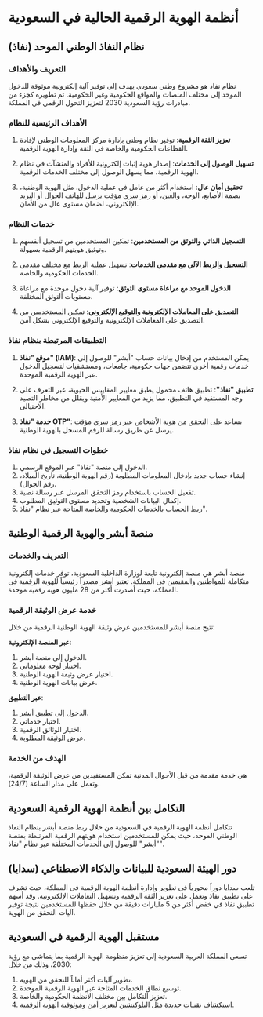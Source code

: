 # أنظمة الهوية الرقمية الحالية في السعودية

## نظام النفاذ الوطني الموحد (نفاذ)

### التعريف والأهداف

نظام نفاذ هو مشروع وطني سعودي يهدف إلى توفير آلية إلكترونية موثوقة للدخول الموحد إلى مختلف المنصات والمواقع الحكومية وغير الحكومية. تم تطويره كجزء من مبادرات رؤية السعودية 2030 لتعزيز التحول الرقمي في المملكة.

### الأهداف الرئيسية للنظام

1. **تعزيز الثقة الرقمية**: توفير نظام وطني بإدارة مركز المعلومات الوطني لإفادة القطاعات الحكومية والخاصة في الثقة وإدارة الهوية الرقمية.

2. **تسهيل الوصول إلى الخدمات**: إصدار هوية إثبات إلكترونية للأفراد والمنشآت في نظام الهوية الرقمية، مما يسهل الوصول إلى مختلف الخدمات الرقمية.

3. **تحقيق أمان عال**: استخدام أكثر من عامل في عملية الدخول، مثل الهوية الوطنية، بصمة الأصابع، الوجه، والعين، أو رمز سري مؤقت يرسل للهاتف الجوال أو البريد الإلكتروني، لضمان مستوى عال من الأمان.

### خدمات النظام

1. **التسجيل الذاتي والتوثق من المستخدمين**: تمكين المستخدمين من تسجيل أنفسهم وتوثيق هويتهم الرقمية بسهولة.

2. **التسجيل والربط الآلي مع مقدمي الخدمات**: تسهيل عملية الربط مع مختلف مقدمي الخدمات الحكومية والخاصة.

3. **الدخول الموحد مع مراعاة مستوى التوثق**: توفير آلية دخول موحدة مع مراعاة مستويات التوثق المختلفة.

4. **التصديق على المعاملات الإلكترونية والتوقيع الإلكتروني**: تمكين المستخدمين من التصديق على المعاملات الإلكترونية والتوقيع الإلكتروني بشكل آمن.

### التطبيقات المرتبطة بنظام نفاذ

1. **موقع "نفاذ" (IAM)**: يمكن المستخدم من إدخال بيانات حساب "أبشر" للوصول إلى خدمات رقمية أخرى تتضمن جهات حكومية، جامعات، ومستشفيات لتسجيل الدخول عبر الهوية الرقمية الموحدة.

2. **تطبيق "نفاذ"**: تطبيق هاتف محمول يطبق معايير المقاييس الحيوية، عبر التعرف على وجه المستفيد في التطبيق، مما يزيد من المعايير الأمنية ويقلل من مخاطر التصيد الاحتيالي.

3. **خدمة "نفاذ OTP"**: يساعد على التحقق من هوية الأشخاص عبر رمز سري مؤقت يرسل عن طريق رسالة للرقم المسجل بالهوية الوطنية.

### خطوات التسجيل في نظام نفاذ

1. الدخول إلى منصة "نفاذ" عبر الموقع الرسمي.
2. إنشاء حساب جديد بإدخال المعلومات المطلوبة (رقم الهوية الوطنية، تاريخ الميلاد، رقم الجوال).
3. تفعيل الحساب باستخدام رمز التحقق المرسل عبر رسالة نصية.
4. إكمال البيانات الشخصية وتحديد مستوى التوثيق المطلوب.
5. ربط الحساب بالخدمات الحكومية والخاصة المتاحة عبر نظام "نفاذ".

## منصة أبشر والهوية الرقمية الوطنية

### التعريف والخدمات

منصة أبشر هي منصة إلكترونية تابعة لوزارة الداخلية السعودية، توفر خدمات إلكترونية متكاملة للمواطنين والمقيمين في المملكة. تعتبر أبشر مصدراً رئيسياً للهوية الرقمية في المملكة، حيث أصدرت أكثر من 28 مليون هوية رقمية موحدة.

### خدمة عرض الوثيقة الرقمية

تتيح منصة أبشر للمستخدمين عرض وثيقة الهوية الوطنية الرقمية من خلال:

**عبر المنصة الإلكترونية**:
1. الدخول إلى منصة أبشر.
2. اختيار لوحة معلوماتي.
3. اختيار عرض وثيقة الهوية الوطنية.
4. عرض بيانات الهوية الوطنية.

**عبر التطبيق**:
1. الدخول إلى تطبيق أبشر.
2. اختيار خدماتي.
3. اختيار الوثائق الرقمية.
4. عرض الوثيقة المطلوبة.

### الهدف من الخدمة

هي خدمة مقدمة من قبل الأحوال المدنية تمكن المستفيدين من عرض الوثيقة الرقمية، وتعمل على مدار الساعة (24/7).

## التكامل بين أنظمة الهوية الرقمية السعودية

تتكامل أنظمة الهوية الرقمية في السعودية من خلال ربط منصة أبشر بنظام النفاذ الوطني الموحد، حيث يمكن للمستخدمين استخدام هويتهم الرقمية المرتبطة بمنصة "أبشر" للوصول إلى الخدمات المختلفة عبر نظام "نفاذ".

## دور الهيئة السعودية للبيانات والذكاء الاصطناعي (سدايا)

تلعب سدايا دوراً محورياً في تطوير وإدارة أنظمة الهوية الرقمية في المملكة، حيث تشرف على تطبيق نفاذ وتعمل على تعزيز الثقة الرقمية وتسهيل التعاملات الإلكترونية. وقد أسهم تطبيق نفاذ في خفض أكثر من 5 مليارات دقيقة من خلال حفظها للمستخدمين نتيجة توفير آليات التحقق من الهوية.

## مستقبل الهوية الرقمية في السعودية

تسعى المملكة العربية السعودية إلى تعزيز منظومة الهوية الرقمية بما يتماشى مع رؤية 2030، وذلك من خلال:

1. تطوير آليات أكثر أماناً للتحقق من الهوية.
2. توسيع نطاق الخدمات المتاحة عبر الهوية الرقمية الموحدة.
3. تعزيز التكامل بين مختلف الأنظمة الحكومية والخاصة.
4. استكشاف تقنيات جديدة مثل البلوكتشين لتعزيز أمن وموثوقية الهوية الرقمية.
